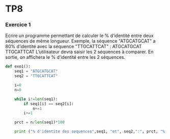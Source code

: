 # TP8

### Exercice 1

Ecrire un programme permettant de calculer le % d’identité entre deux séquences de même longueur. Exemple, la séquence "ATGCATGCAT" a 80% d’identité avec la séquence "TTGCATTCAT" : 
ATGCATGCAT
TTGCATTCAT 
L’utilisateur devra saisir les 2 séquences à comparer. En sortie, on affichera le % d’identité entre les 2 séquences. 

```python
def exo1():
    seq1 = "ATGCATGCAT"
    seq2 = "TTGCATTCAT"

    i=0
    n=0

    while i!=len(seq1):
        if seq1[i] == seq2[i]:
            n+=1
        i+=1

    prct = n/len(seq1)*100

    print ("% d'identite des sequences",seq1, "et", seq2,":", prct, "% avec ",n,"identité(s)")
```

